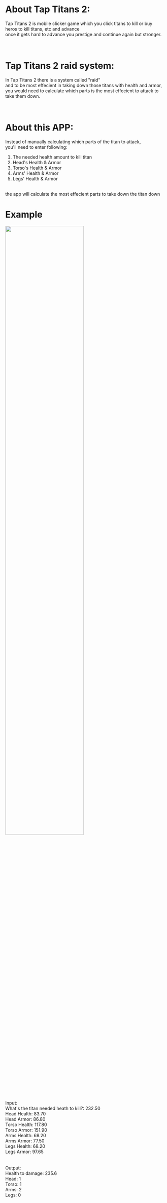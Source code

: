 # About Tap Titans 2:
Tap Titans 2 is mobile clicker game which you click titans to kill or buy heros to kill titans, etc and advance <br>
once it gets hard to advance you prestige and continue again but stronger. <br>
 <br>
 <br>
# Tap Titans 2 raid system:
In Tap Titans 2 there is a system called "raid" <br>
and to be most effecient in taking down those titans with health and armor, <br>
you would need to calculate which parts is the most effecient to attack to take them down. <br>
 <br>
 <br>
# About this APP:
Instead of manually calculating which parts of the titan to attack, <br>
you'll need to enter following: <br>
1) The needed health amount to kill titan
2) Head's Health & Armor
3) Torso's Health & Armor
4) Arms' Health & Armor
5) Legs' Health & Armor
 <br>
the app will calculate the most effecient parts to take down the titan down


# Example

<img src="https://user-images.githubusercontent.com/100541102/168424756-a5645d4a-f967-40f9-82f8-139aaf441572.png" width="70%px"> <br>


Input: <br>
What's the titan needed heath to kill?: 232.50 <br>
Head Health: 83.70 <br>
Head Armor: 86.80 <br>
Torso Health: 117.80 <br>
Torso Armor: 151.90 <br>
Arms Health: 68.20 <br>
Arms Armor: 77.50 <br>
Legs Health: 68.20 <br>
Legs Armor: 97.65 <br>
 <br>
 <br>
Output: <br>
Health to damage: 235.6 <br>
Head: 1 <br>
Torso: 1 <br>
Arms: 2 <br>
Legs: 0 <br>

